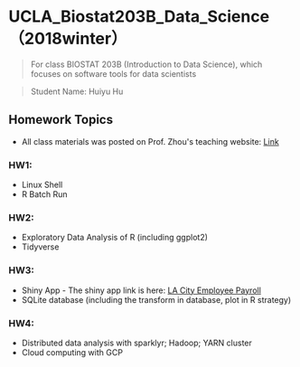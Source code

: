 # UCLA_Biostat203B_Data_Science （2018winter）

> For class BIOSTAT 203B (Introduction to Data Science), which focuses on software tools for data scientists

> Student Name: Huiyu Hu

## Homework Topics

* All class materials was posted on Prof. Zhou's teaching website: [Link](http://hua-zhou.github.io/teaching/biostatm280-2018winter/index.html)

### HW1:
* Linux Shell
* R Batch Run

### HW2: 
* Exploratory Data Analysis of R (including ggplot2)
* Tidyverse

### HW3: 
* Shiny App - The shiny app link is here: [LA City Employee Payroll](https://huiyuhu.shinyapps.io/lapayrolls/)
* SQLite database (including the transform in database, plot in R strategy)

### HW4: 
* Distributed data analysis with sparklyr; Hadoop; YARN cluster
* Cloud computing with GCP 
